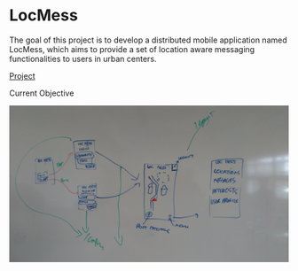 # LocMess
The goal of this project is to develop a distributed mobile application named LocMess, which aims to provide a set of location aware messaging functionalities to users in urban centers.

[Project](https://fenix.tecnico.ulisboa.pt/downloadFile/563568428752595/cmu2017-project.pdf)

Current Objective

![alt tag](https://github.com/Guiandrade/LocMess/blob/master/ImagemActivitiesCMU.jpg)
